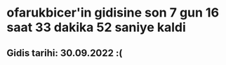 # ofarukbicer'in gidisine son 7 gun 16 saat 33 dakika 52 saniye kaldi

## Gidis tarihi: 30.09.2022 :(